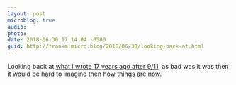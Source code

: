 ```yaml
---
layout: post
microblog: true
audio: 
photo: 
date: 2018-06-30 17:14:04 -0500
guid: http://frankm.micro.blog/2018/06/30/looking-back-at.html
---
```

Looking back at [what I wrote 17 years ago after 9/11](http://web.archive.org/web/20020706073849/http://fmcpherson.weblogger.com/2001/09/15), as bad was it was then it would be hard to imagine then how things are now.
